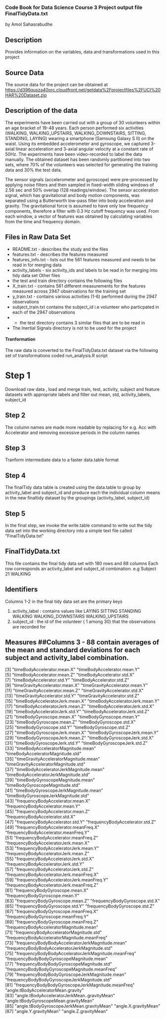 ### Code Book for Data Science Course 3 Project output file FinalTidyData.txt ###
by Amol Sahasrabudhe

## Description ##
Provides information on the variables, data and transformations used in this project

## Source Data ##
The source data for the project can be obtained at https://d396qusza40orc.cloudfront.net/getdata%2Fprojectfiles%2FUCI%20HAR%20Dataset.zip

## Description of the data ##

The experiments have been carried out with a group of 30 volunteers within an age bracket of 19-48 years. Each person performed six activities (WALKING, WALKING_UPSTAIRS, WALKING_DOWNSTAIRS, SITTING, STANDING, LAYING) wearing a smartphone (Samsung Galaxy S II) on the waist. Using its embedded accelerometer and gyroscope, we captured 3-axial linear acceleration and 3-axial angular velocity at a constant rate of 50Hz. The experiments have been video-recorded to label the data manually. The obtained dataset has been randomly partitioned into two sets, where 70% of the volunteers was selected for generating the training data and 30% the test data. 

The sensor signals (accelerometer and gyroscope) were pre-processed by applying noise filters and then sampled in fixed-width sliding windows of 2.56 sec and 50% overlap (128 readings/window). The sensor acceleration signal, which has gravitational and body motion components, was separated using a Butterworth low-pass filter into body acceleration and gravity. The gravitational force is assumed to have only low frequency components, therefore a filter with 0.3 Hz cutoff frequency was used. From each window, a vector of features was obtained by calculating variables from the time and frequency domain.

## Files in Raw Data Set ##
 - README.txt  - describes the study and the files
 - features.txt - describes the features measured
 - features_info.txt - lists out the 561 features measured and needs to be read in for merging data
 - activity_labels - six activity_ids and labels to be read in for merging into tidy data set
 Other files
  - the test and train directory contains the following files
  - X_train.txt - contains 561 different measurements for the features measured across 2947 observations for the training set
  - y_train.txt - contains various activities (1-6) performed during the 2947 observations
  - subject_train.txt contains the subject_id i.e volunteer who particpated in each of the 2947 observations
  - * the test directory contains 3 similar files that are to be read in
  - The Inertial Signals directory is not to be used for the project
  
  

#### Tranformation ####

The raw data is converted to the FinalTidyData.txt dataset via the following set of transformations coded run_analysis.R script

# Step 1 ##
Download raw data , load and merge train, test, activity, subject and feature datasets with appropriate labels and filter out mean, std, activity_labels, subject_id

## Step 2 ##
The column names are made more readable by replacing for e.g. Acc with Accelerator and removing excessive periods in the column names

## Step 3 ##
Tranform intermediate data to a faster data.table format

## Step 4 ##
The finalTidy data table is created using the data.table to group by activity_label and subject_id and produce each the individual column means in the new finaltidy dataset by the groupings (activity_label, subject_id)
## Step 5 ##
In the final step, we invoke the write.table command to write out the tidy data set into the working directory into a simple text file called "FinalTidyData.txt"

## FinalTidyData.txt ##
This file contains the final tidy data set with 180 rows and 88 columns
Each row corresponds an activity_label and subject_id combination. e.g Subject 21 WALKING

## Identifiers ## 
Columns 1-2  in the final tidy data set are the primary keys
1. activity_label : contains values like LAYING SITTING STANDING WALKING WALKING_DOWNSTAIRS WALKING_UPSTAIRS
2. subject_id : the id of the volunteer ( 1 among 30) that the observations are recorded for

## Measures ##Columns 3 - 88 contain averages of the mean and standard deviations for each subject and activity_label combination.
 [3] "timeBodyAccelerator.mean.X"                         "timeBodyAccelerator.mean.Y"                        
 [5] "timeBodyAccelerator.mean.Z"                         "timeBodyAccelerator.std.X"                         
 [7] "timeBodyAccelerator.std.Y"                          "timeBodyAccelerator.std.Z"                         
 [9] "timeGravityAccelerator.mean.X"                      "timeGravityAccelerator.mean.Y"                     
[11] "timeGravityAccelerator.mean.Z"                      "timeGravityAccelerator.std.X"                      
[13] "timeGravityAccelerator.std.Y"                       "timeGravityAccelerator.std.Z"                      
[15] "timeBodyAcceleratorJerk.mean.X"                     "timeBodyAcceleratorJerk.mean.Y"                    
[17] "timeBodyAcceleratorJerk.mean.Z"                     "timeBodyAcceleratorJerk.std.X"                     
[19] "timeBodyAcceleratorJerk.std.Y"                      "timeBodyAcceleratorJerk.std.Z"                     
[21] "timeBodyGyroscope.mean.X"                           "timeBodyGyroscope.mean.Y"                          
[23] "timeBodyGyroscope.mean.Z"                           "timeBodyGyroscope.std.X"                           
[25] "timeBodyGyroscope.std.Y"                            "timeBodyGyroscope.std.Z"                           
[27] "timeBodyGyroscopeJerk.mean.X"                       "timeBodyGyroscopeJerk.mean.Y"                      
[29] "timeBodyGyroscopeJerk.mean.Z"                       "timeBodyGyroscopeJerk.std.X"                       
[31] "timeBodyGyroscopeJerk.std.Y"                        "timeBodyGyroscopeJerk.std.Z"                       
[33] "timeBodyAcceleratorMagnitude.mean"                  "timeBodyAcceleratorMagnitude.std"                  
[35] "timeGravityAcceleratorMagnitude.mean"               "timeGravityAcceleratorMagnitude.std"               
[37] "timeBodyAcceleratorJerkMagnitude.mean"              "timeBodyAcceleratorJerkMagnitude.std"              
[39] "timeBodyGyroscopeMagnitude.mean"                    "timeBodyGyroscopeMagnitude.std"                    
[41] "timeBodyGyroscopeJerkMagnitude.mean"                "timeBodyGyroscopeJerkMagnitude.std"                
[43] "frequencyBodyAccelerator.mean.X"                    "frequencyBodyAccelerator.mean.Y"                   
[45] "frequencyBodyAccelerator.mean.Z"                    "frequencyBodyAccelerator.std.X"                    
[47] "frequencyBodyAccelerator.std.Y"                     "frequencyBodyAccelerator.std.Z"                    
[49] "frequencyBodyAccelerator.meanFreq.X"                "frequencyBodyAccelerator.meanFreq.Y"               
[51] "frequencyBodyAccelerator.meanFreq.Z"                "frequencyBodyAcceleratorJerk.mean.X"               
[53] "frequencyBodyAcceleratorJerk.mean.Y"                "frequencyBodyAcceleratorJerk.mean.Z"               
[55] "frequencyBodyAcceleratorJerk.std.X"                 "frequencyBodyAcceleratorJerk.std.Y"                
[57] "frequencyBodyAcceleratorJerk.std.Z"                 "frequencyBodyAcceleratorJerk.meanFreq.X"           
[59] "frequencyBodyAcceleratorJerk.meanFreq.Y"            "frequencyBodyAcceleratorJerk.meanFreq.Z"           
[61] "frequencyBodyGyroscope.mean.X"                      "frequencyBodyGyroscope.mean.Y"                     
[63] "frequencyBodyGyroscope.mean.Z"                      "frequencyBodyGyroscope.std.X"                      
[65] "frequencyBodyGyroscope.std.Y"                       "frequencyBodyGyroscope.std.Z"                      
[67] "frequencyBodyGyroscope.meanFreq.X"                  "frequencyBodyGyroscope.meanFreq.Y"                 
[69] "frequencyBodyGyroscope.meanFreq.Z"                  "frequencyBodyAcceleratorMagnitude.mean"            
[71] "frequencyBodyAcceleratorMagnitude.std"              "frequencyBodyAcceleratorMagnitude.meanFreq"        
[73] "frequencyBodyBodyAcceleratorJerkMagnitude.mean"     "frequencyBodyBodyAcceleratorJerkMagnitude.std"     
[75] "frequencyBodyBodyAcceleratorJerkMagnitude.meanFreq" "frequencyBodyBodyGyroscopeMagnitude.mean"          
[77] "frequencyBodyBodyGyroscopeMagnitude.std"            "frequencyBodyBodyGyroscopeMagnitude.meanFreq"      
[79] "frequencyBodyBodyGyroscopeJerkMagnitude.mean"       "frequencyBodyBodyGyroscopeJerkMagnitude.std"       
[81] "frequencyBodyBodyGyroscopeJerkMagnitude.meanFreq"   "angle.tBodyAcceleratorMean.gravity"                
[83] "angle.tBodyAcceleratorJerkMean..gravityMean"        "angle.tBodyGyroscopeMean.gravityMean"              
[85] "angle.tBodyGyroscopeJerkMean.gravityMean"           "angle.X.gravityMean"                               
[87] "angle.Y.gravityMean"                                "angle.Z.gravityMean" 

